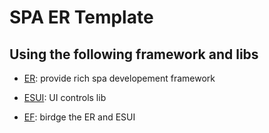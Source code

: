 SPA ER Template
======

## Using the following framework and libs

* [ER](https://github.com/ecomfe/er): provide rich spa developement framework

* [ESUI](https://github.com/ecomfe/esui): UI controls lib

* [EF](https://github.com/ecomfe/ef): birdge the ER and ESUI
